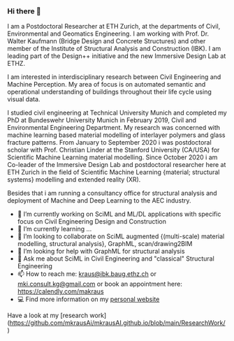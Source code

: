 ### Hi there 👋

I am a Postdoctoral Researcher at ETH Zurich, at the departments of Civil, Environmental and Geomatics Engineering. I am working with Prof. Dr. Walter Kaufmann (Bridge Design and Concrete Structures) and other member of the Institute of Structural Analysis and Construction (IBK). I am leading part of the Design++ initiative and the new Immersive Design Lab at ETHZ.

I am interested in interdisciplinary research between Civil Engineering and Machine Perception. My area of focus is on automated semantic and operational understanding of buildings throughout their life cycle using visual data.

I studied civil engineering at Technical University Munich and completed my PhD at Bundeswehr University Munich in February 2019, Civil and Environmental Engineering Department. My research was concerned with machine learning based material modelling of interlayer polymers and glass fracture patterns. From January to September 2020 i was postdoctoral scholar with Prof. Christian Linder at the Stanford University (CA/USA) for Scientific Machine Learning material modelling. Since October 2020 i am Co-leader of the Immersive Design Lab and postdoctoral researcher here at ETH Zurich in the field of Scientific Machine Learning {material; structural systems} modelling and extended reality (XR).

Besides that i am running a consultancy office for structural analysis and deployment of Machine and Deep Learning to the AEC industry.


- 🔭 I’m currently working on SciML and ML/DL applications with specific focus on Civil Engineering Design and Construction
- 🌱 I’m currently learning ...
- 👯 I’m looking to collaborate on SciML augmented {(multi-scale) material modelling, structural analysis}, GraphML, scan/drawing2BIM
- 🤔 I’m looking for help with GraphML for structural analysis
- 💬 Ask me about SciML in Civil Engineering and "classical" Structural Engineering
- 📫 How to reach me: kraus@ibk.baug.ethz.ch   or   mki.consult.kg@gmail.com    or book an appointment here: https://calendly.com/makraus
- 💻 Find more information on my [personal website](https://mkrausai.com)

Have a look at my [research work] (https://github.com/mkrausAi/mkrausAI.github.io/blob/main/ResearchWork/)

<!--
**mkrausAi/mkrausAI** is a ✨ _special_ ✨ repository because its `README.md` (this file) appears on your GitHub profile.

Here are some ideas to get you started:

- ⚡ Fun fact: ...
-->
